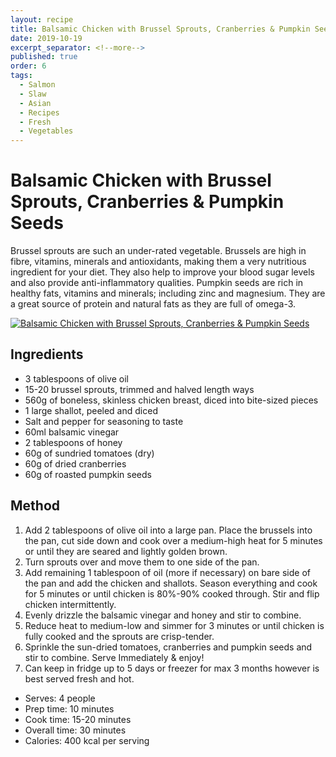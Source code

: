 ```yaml
---
layout: recipe
title: Balsamic Chicken with Brussel Sprouts, Cranberries & Pumpkin Seeds
date: 2019-10-19
excerpt_separator: <!--more-->
published: true
order: 6
tags:
  - Salmon
  - Slaw
  - Asian
  - Recipes
  - Fresh
  - Vegetables
---
```


# Balsamic Chicken with Brussel Sprouts, Cranberries & Pumpkin Seeds

Brussel sprouts are such an under-rated vegetable. Brussels are high in fibre, vitamins, minerals and antioxidants, making them a very nutritious ingredient for your diet. They also help to improve your blood sugar levels and also provide anti-inflammatory qualities. Pumpkin seeds are rich in healthy fats, vitamins and minerals; including zinc and magnesium. They are a great source of protein and natural fats as they are full of omega-3.

<!--more-->

[![Balsamic Chicken with Brussel Sprouts, Cranberries & Pumpkin Seeds](//_uploads/balsamicchickenbrussels.jpg)](//_uploads/balsamicchickenbrussels.jpg)

## Ingredients

- 3 tablespoons of olive oil
- 15-20 brussel sprouts, trimmed and halved length ways
- 560g of boneless, skinless chicken breast, diced into bite-sized pieces
- 1 large shallot, peeled and diced
- Salt and pepper for seasoning to taste
- 60ml balsamic vinegar
- 2 tablespoons of honey
- 60g of sundried tomatoes (dry)
- 60g of dried cranberries
- 60g of roasted pumpkin seeds


## Method

1.	Add 2 tablespoons of olive oil into a large pan. Place the brussels into the pan, cut side down and cook over a medium-high heat for 5 minutes or until they are seared and lightly golden brown.
2.	Turn sprouts over and move them to one side of the pan.
3.	Add remaining 1 tablespoon of oil (more if necessary) on bare side of the pan and add the chicken and shallots. Season everything and cook for 5 minutes or until chicken is 80%-90% cooked through. Stir and flip chicken intermittently.
4.	Evenly drizzle the balsamic vinegar and honey and stir to combine.
5.	Reduce heat to medium-low and simmer for 3 minutes or until chicken is fully cooked and the sprouts are crisp-tender.
6.	Sprinkle the sun-dried tomatoes, cranberries and pumpkin seeds and stir to combine. Serve Immediately & enjoy!
7.	Can keep in fridge up to 5 days or freezer for max 3 months however is best served fresh and hot.   

- Serves: 4 people
- Prep time: 10 minutes
- Cook time: 15-20 minutes
- Overall time: 30 minutes
- Calories: 400 kcal per serving
